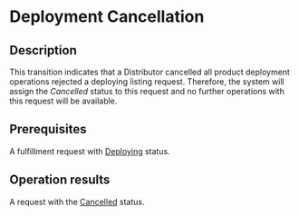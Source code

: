 # Deployment Cancellation
## Description
This transition indicates that a Distributor cancelled all product deployment operations rejected a deploying listing request. Therefore, the system will assign the *Cancelled* status to this request and no further operations with this request will be available.
## Prerequisites
A fulfillment request with [Deploying](s-c-deploying.html) status.
## Operation results
A request with the [Cancelled](s-e-cancelled.html) status.